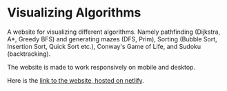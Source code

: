 # Visualizing Algorithms

A website for visualizing different algorithms. 
Namely pathfinding (Dijkstra, A*, Greedy BFS) and generating mazes (DFS, Prim), Sorting (Bubble Sort, Insertion Sort, Quick Sort etc.), Conway's Game of Life, and Sudoku (backtracking).

The website is made to work responsively on mobile and desktop.

Here is the [link to the website, hosted on netlify](https://visualize-algorithms.pages.dev/).
